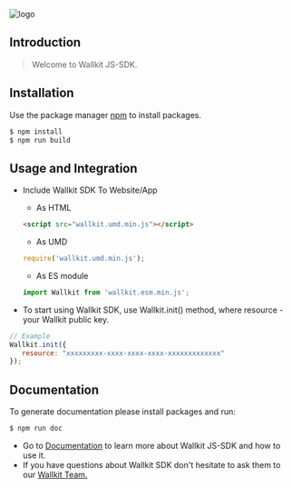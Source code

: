 ![logo](https://wallkit.net/wallkit/images/wallkit-logo.svg "Wallkit")

## Introduction

> Welcome to Wallkit JS-SDK.

## Installation

Use the package manager [npm](https://nodejs.org/en/) to install packages.
```bash
$ npm install
$ npm run build
```

## Usage and Integration
  
 - Include Wallkit SDK To Website/App  

    - As HTML 
    ```html
    <script src="wallkit.umd.min.js"></script>
    ```
    
    - As UMD
    ```javascript
    require('wallkit.umd.min.js');
    ```
    
    - As ES module
    ```javascript
    import Wallkit from 'wallkit.esm.min.js';
    ```
 - To start using Wallkit SDK, use Wallkit.init() method, where resource - your Wallkit public key.
 
 ```js
// Example
Wallkit.init({
    resource: "xxxxxxxxx-xxxx-xxxx-xxxx-xxxxxxxxxxxxx"
});
```
  
  
## Documentation 

To generate documentation please install packages and run:

```bash
$ npm run doc
```

 - Go to [Documentation](/manual/Methods.md) to learn more about Wallkit JS-SDK and how to use it.
 - If you have questions about Wallkit SDK don't hesitate to ask them to our [Wallkit Team.](http://wallkit.net)    


